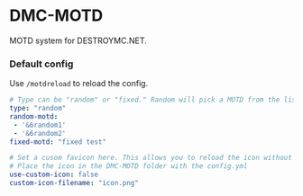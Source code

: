 # DMC-MOTD
MOTD system for DESTROYMC.NET.

### Default config
Use `/motdreload` to reload the config.
```yaml
# Type can be "random" or "fixed." Random will pick a MOTD from the list. Fixed will only show the fixed MOTD.
type: "random"
random-motd:
 - '&6random1'
 - '&6random2'
fixed-motd: "fixed test"

# Set a cusom favicon here. This allows you to reload the icon without having to reload the proxy/server.
# Place the icon in the DMC-MOTD folder with the config.yml
use-custom-icon: false
custom-icon-filename: "icon.png"
```
